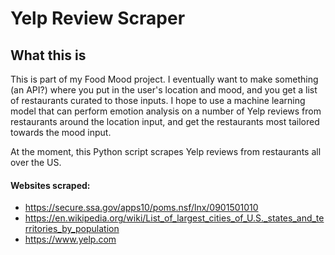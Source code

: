 # Yelp Review Scraper

## What this is

This is part of my Food Mood project. I eventually want to make something (an API?) where you put in the user's location and mood, and you get a list of restaurants curated to those inputs. I hope to use a machine learning model that can perform emotion analysis on a number of Yelp reviews from restaurants around the location input, and get the restaurants most tailored towards the mood input.

At the moment, this Python script scrapes Yelp reviews from restaurants all over the US.

#### Websites scraped:
- https://secure.ssa.gov/apps10/poms.nsf/lnx/0901501010 
- https://en.wikipedia.org/wiki/List_of_largest_cities_of_U.S._states_and_territories_by_population
- https://www.yelp.com
